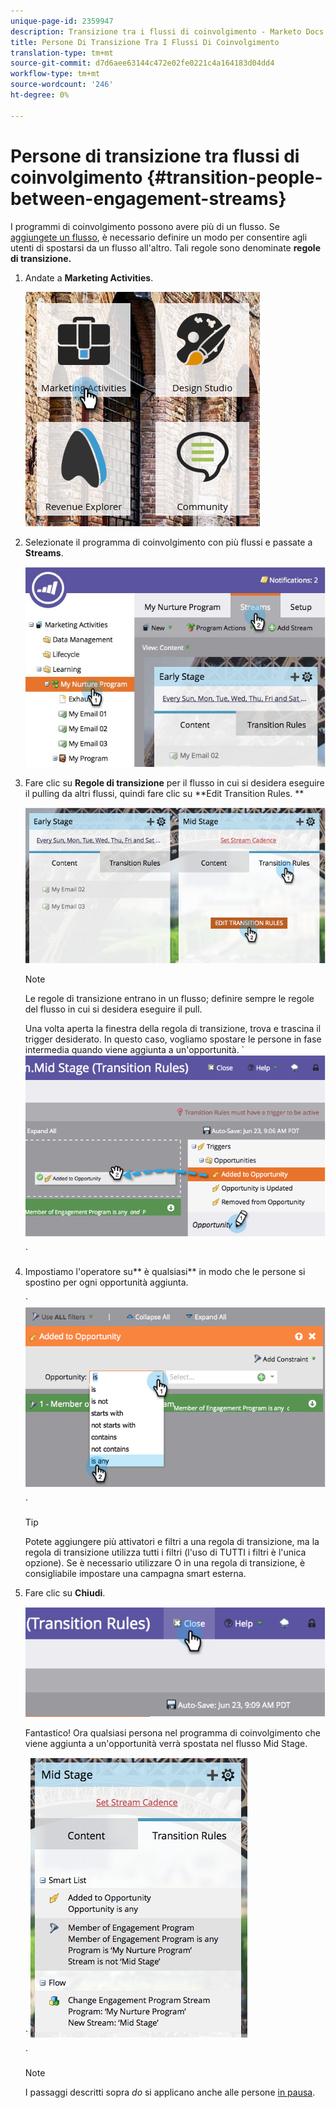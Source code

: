 ```yaml
---
unique-page-id: 2359947
description: Transizione tra i flussi di coinvolgimento - Marketo Docs - Documentazione del prodotto
title: Persone Di Transizione Tra I Flussi Di Coinvolgimento
translation-type: tm+mt
source-git-commit: d7d6aee63144c472e02fe0221c4a164183d04dd4
workflow-type: tm+mt
source-wordcount: '246'
ht-degree: 0%

---
```



# Persone di transizione tra flussi di coinvolgimento {#transition-people-between-engagement-streams}

I programmi di coinvolgimento possono avere più di un flusso. Se [aggiungete un flusso](../../../../product-docs/email-marketing/drip-nurturing/creating-an-engagement-program/add-a-stream.md), è necessario definire un modo per consentire agli utenti di spostarsi da un flusso all&#39;altro. Tali regole sono denominate **regole di transizione.**

1. Andate a **Marketing Activities**.

   ![](assets/ma.png)

1. Selezionate il programma di coinvolgimento con più flussi e passate a **Streams**.

   ![](assets/multistream.jpg)

1. Fare clic su **Regole di transizione** per il flusso in cui si desidera eseguire il pulling da altri flussi, quindi fare clic su **Edit Transition Rules. **

   ![](assets/image2014-9-15-18-3a10-3a18.png)

   >[!NOTE]
   >
   >Le regole di transizione entrano in un flusso; definire sempre le regole del flusso in cui si desidera eseguire il pull.

   Una volta aperta la finestra della regola di transizione, trova e trascina il trigger desiderato. In questo caso, vogliamo spostare le persone in fase intermedia quando viene aggiunta a un&#39;opportunità.
` ![](assets/image2014-9-15-18-3a10-3a46.png)

   `

1. Impostiamo l&#39;operatore su** è qualsiasi** in modo che le persone si spostino per ogni opportunità aggiunta.

   ` ![](assets/image2014-9-15-18-3a11-3a14.png)

   `

   >[!TIP]
   >
   >Potete aggiungere più attivatori e filtri a una regola di transizione, ma la regola di transizione utilizza tutti i filtri (l&#39;uso di TUTTI i filtri è l&#39;unica opzione). Se è necessario utilizzare O in una regola di transizione, è consigliabile impostare una campagna smart esterna.

1. Fare clic su **Chiudi**.

   ![](assets/image2014-9-15-18-3a11-3a23.png)

   Fantastico! Ora qualsiasi persona nel programma di coinvolgimento che viene aggiunta a un&#39;opportunità verrà spostata nel flusso Mid Stage.

   ` ![](assets/image2014-9-15-18-3a11-3a29.png)

   `

   >[!NOTE]
   >
   >I passaggi descritti sopra *do* si applicano anche alle persone [in pausa](http://docs.marketo.com/display/DOCS/Pause+People+in+an+Engagement+Program).

